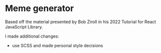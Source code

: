 # Meme generator

Based off the material presented by Bob Ziroll in his 2022 Tutorial for React JavaScript Library.

I made additional changes:
- use SCSS and made personal style decisions
